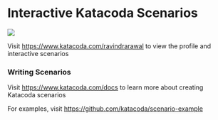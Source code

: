 # Interactive Katacoda Scenarios

[![](http://shields.katacoda.com/katacoda/ravindrarawal/count.svg)](https://www.katacoda.com/ravindrarawal "Get your profile on Katacoda.com")

Visit https://www.katacoda.com/ravindrarawal to view the profile and interactive scenarios

### Writing Scenarios
Visit https://www.katacoda.com/docs to learn more about creating Katacoda scenarios

For examples, visit https://github.com/katacoda/scenario-example
